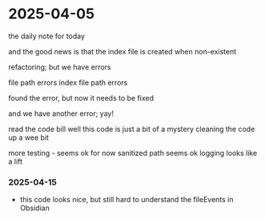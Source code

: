 # 2025-04-05

the daily note for today

and the good news is that the index file is created when non-existent

refactoring; but we have errors


file path errors 
index file path errors

found the error, but now it needs to be fixed

and we have another error; yay!

read the code bill
well this code is just a bit of a mystery
cleaning the code up a wee bit

more testing - seems ok for now
sanitized path seems ok
logging looks like a lift

### 2025-04-15  
- this code looks nice, but still hard to understand the fileEvents in Obsidian  





